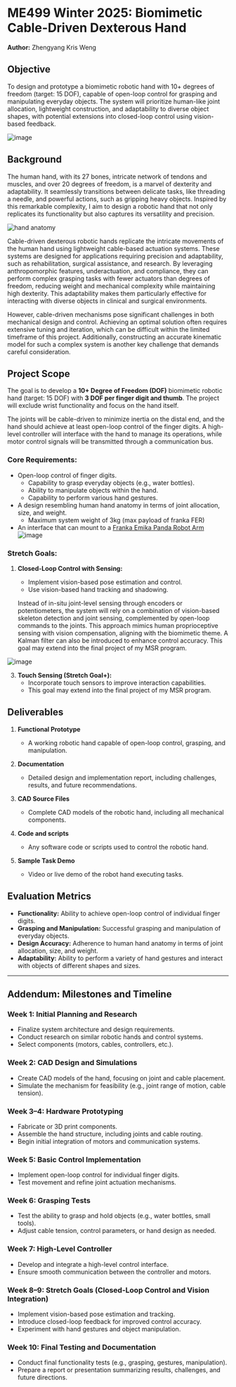 # ME499 Winter 2025: Biomimetic Cable-Driven Dexterous Hand  
**Author:** Zhengyang Kris Weng 

## Objective  
To design and prototype a biomimetic robotic hand with 10+ degrees of freedom (target: 15 DOF), capable of open-loop control for grasping and manipulating everyday objects. The system will prioritize human-like joint allocation, lightweight construction, and adaptability to diverse object shapes, with potential extensions into closed-loop control using vision-based feedback.

![image](https://github.com/user-attachments/assets/f32be675-9c71-47fe-bf30-9836b11647a3)




## Background  
The human hand, with its 27 bones, intricate network of tendons and muscles, and over 20 degrees of freedom, is a marvel of dexterity and adaptability. It seamlessly transitions between delicate tasks, like threading a needle, and powerful actions, such as gripping heavy objects. Inspired by this remarkable complexity, I aim to design a robotic hand that not only replicates its functionality but also captures its versatility and precision.

![hand anatomy](https://github.com/user-attachments/assets/ce447bf6-88ae-414c-a4d4-d9c5f0e136c8)

Cable-driven dexterous robotic hands replicate the intricate movements of the human hand using lightweight cable-based actuation systems. These systems are designed for applications requiring precision and adaptability, such as rehabilitation, surgical assistance, and research. By leveraging anthropomorphic features, underactuation, and compliance, they can perform complex grasping tasks with fewer actuators than degrees of freedom, reducing weight and mechanical complexity while maintaining high dexterity. This adaptability makes them particularly effective for interacting with diverse objects in clinical and surgical environments.  

However, cable-driven mechanisms pose significant challenges in both mechanical design and control. Achieving an optimal solution often requires extensive tuning and iteration, which can be difficult within the limited timeframe of this project. Additionally, constructing an accurate kinematic model for such a complex system is another key challenge that demands careful consideration.  

## Project Scope  
The goal is to develop a **10+ Degree of Freedom (DOF)** biomimetic robotic hand (target: 15 DOF) with **3 DOF per finger digit and thumb**. The project will exclude wrist functionality and focus on the hand itself.  

The joints will be cable-driven to minimize inertia on the distal end, and the hand should achieve at least open-loop control of the finger digits. A high-level controller will interface with the hand to manage its operations, while motor control signals will be transmitted through a communication bus.

### Core Requirements:  
- Open-loop control of finger digits.  
   - Capability to grasp everyday objects (e.g., water bottles).  
   - Ability to manipulate objects within the hand.  
   - Capability to perform various hand gestures.  
- A design resembling human hand anatomy in terms of joint allocation, size, and weight.
   - Maximum system weight of 3kg (max payload of franka FER)
- An interface that can mount to a [Franka Emika Panda Robot Arm](https://franka.de/)  
![image](https://github.com/user-attachments/assets/ef81da8e-5b9c-4d07-aa47-845e73d9f91a)


### Stretch Goals:  
1. **Closed-Loop Control with Sensing:**  
   - Implement vision-based pose estimation and control.  
   - Use vision-based hand tracking and shadowing.  

   Instead of in-situ joint-level sensing through encoders or potentiometers, the system will rely on a combination of vision-based skeleton detection and joint sensing, complemented by open-loop commands to the joints. This approach mimics human proprioceptive sensing with vision compensation, aligning with the biomimetic theme. A Kalman filter can also be introduced to enhance control accuracy. This goal may extend into the final project of my MSR program.

![image](https://github.com/user-attachments/assets/fdcb88bb-12a9-4eb4-ac69-823a961f928c)


3. **Touch Sensing (Stretch Goal+):**  
   - Incorporate touch sensors to improve interaction capabilities.  
   - This goal may extend into the final project of my MSR program.  

## Deliverables  
1. **Functional Prototype**  
   - A working robotic hand capable of open-loop control, grasping, and manipulation.  

2. **Documentation**  
   - Detailed design and implementation report, including challenges, results, and future recommendations.  

3. **CAD Source Files**  
   - Complete CAD models of the robotic hand, including all mechanical components.  

4. **Code and scripts**
   - Any software code or scripts used to control the robotic hand.

5. **Sample Task Demo**
   - Video or live demo of the robot hand executing tasks.

## Evaluation Metrics  
- **Functionality:** Ability to achieve open-loop control of individual finger digits.  
- **Grasping and Manipulation:** Successful grasping and manipulation of everyday objects.  
- **Design Accuracy:** Adherence to human hand anatomy in terms of joint allocation, size, and weight.  
- **Adaptability:** Ability to perform a variety of hand gestures and interact with objects of different shapes and sizes.  

---

## Addendum: Milestones and Timeline  

### **Week 1: Initial Planning and Research**  
- Finalize system architecture and design requirements.  
- Conduct research on similar robotic hands and control systems.  
- Select components (motors, cables, controllers, etc.).  

### **Week 2: CAD Design and Simulations**  
- Create CAD models of the hand, focusing on joint and cable placement.  
- Simulate the mechanism for feasibility (e.g., joint range of motion, cable tension).  

### **Week 3–4: Hardware Prototyping**  
- Fabricate or 3D print components.  
- Assemble the hand structure, including joints and cable routing.  
- Begin initial integration of motors and communication systems.  

### **Week 5: Basic Control Implementation**  
- Implement open-loop control for individual finger digits.  
- Test movement and refine joint actuation mechanisms.  

### **Week 6: Grasping Tests**  
- Test the ability to grasp and hold objects (e.g., water bottles, small tools).  
- Adjust cable tension, control parameters, or hand design as needed.  

### **Week 7: High-Level Controller**  
- Develop and integrate a high-level control interface.  
- Ensure smooth communication between the controller and motors.  

### **Week 8–9: Stretch Goals (Closed-Loop Control and Vision Integration)**  
- Implement vision-based pose estimation and tracking.  
- Introduce closed-loop feedback for improved control accuracy.  
- Experiment with hand gestures and object manipulation.  

### **Week 10: Final Testing and Documentation**  
- Conduct final functionality tests (e.g., grasping, gestures, manipulation).  
- Prepare a report or presentation summarizing results, challenges, and future directions.  
